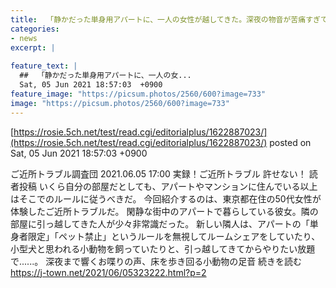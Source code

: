 ```yaml
---
title:  「静かだった単身用アパートに、一人の女性が越してきた。深夜の物音が苦痛すぎて、管理会社に報告すると...」（東京都・50代男性）  
categories:
- news
excerpt: |
  
feature_text: |
  ##  「静かだった単身用アパートに、一人の女...
  Sat, 05 Jun 2021 18:57:03  +0900
feature_image: "https://picsum.photos/2560/600?image=733"
image: "https://picsum.photos/2560/600?image=733"
---
```


[https://rosie.5ch.net/test/read.cgi/editorialplus/1622887023/](https://rosie.5ch.net/test/read.cgi/editorialplus/1622887023/)
posted on Sat, 05 Jun 2021 18:57:03  +0900

<!--more-->

ご近所トラブル調査団 2021.06.05 17:00 実録！ご近所トラブル 許せない！ 読者投稿 いくら自分の部屋だとしても、アパートやマンションに住んでいる以上はそこでのルールに従うべきだ。 今回紹介するのは、東京都在住の50代女性が体験したご近所トラブルだ。 閑静な街中のアパートで暮らしている彼女。隣の部屋に引っ越してきた人が少々非常識だった。 新しい隣人は、アパートの「単身者限定」「ペット禁止」というルールを無視してルームシェアをしていたり、小型犬と思われる小動物を飼っていたりと、引っ越してきてからやりたい放題で......。 深夜まで響くお喋りの声、床を歩き回る小動物の足音 続きを読む https://j-town.net/2021/06/05323222.html?p=2
